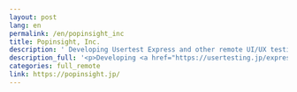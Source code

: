 ```yaml
---
layout: post
lang: en
permalink: /en/popinsight_inc
title: Popinsight, Inc.
description: ' Developing Usertest Express and other remote UI/UX testing solutions. Members work remotely from Tokyo, Sapporo, Hiroshima, Shanghai, and more! '
description_full: '<p>Developing <a href="https://usertesting.jp/express">Usertest Express</a> and other remote UI/UX testing solutions. Members work remotely from Tokyo, Sapporo, Hiroshima, Shanghai, and more!</p>'
categories: full_remote
link: https://popinsight.jp/
---
```

